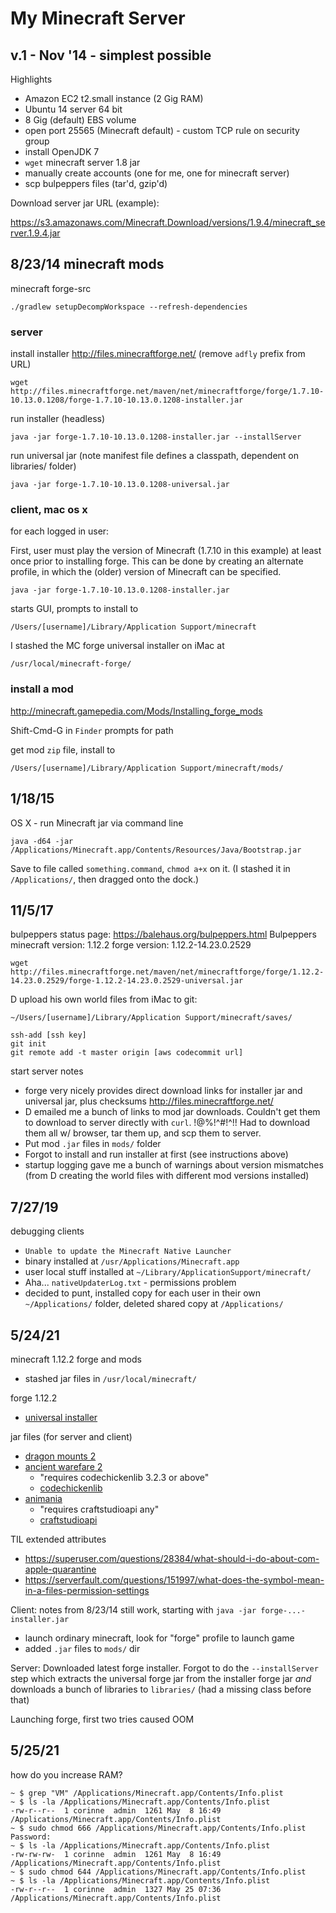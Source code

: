 # My Minecraft Server
## v.1 - Nov '14 - simplest possible

Highlights

* Amazon EC2 t2.small instance (2 Gig RAM)
* Ubuntu 14 server 64 bit
* 8 Gig (default) EBS volume
* open port 25565 (Minecraft default) - custom TCP rule on security
  group
* install OpenJDK 7
* `wget` minecraft server 1.8 jar
* manually create accounts (one for me, one for minecraft server)
* scp bulpeppers files (tar'd, gzip'd)

Download server jar URL (example):

https://s3.amazonaws.com/Minecraft.Download/versions/1.9.4/minecraft_server.1.9.4.jar

## 8/23/14 minecraft mods

minecraft forge-src

    ./gradlew setupDecompWorkspace --refresh-dependencies

### server

install installer http://files.minecraftforge.net/ (remove `adfly` prefix
from URL)

    wget http://files.minecraftforge.net/maven/net/minecraftforge/forge/1.7.10-10.13.0.1208/forge-1.7.10-10.13.0.1208-installer.jar

run installer (headless)

    java -jar forge-1.7.10-10.13.0.1208-installer.jar --installServer

run universal jar (note manifest file defines a classpath, dependent
on libraries/ folder)

    java -jar forge-1.7.10-10.13.0.1208-universal.jar
    
### client, mac os x

for each logged in user:

First, user must play the version of Minecraft (1.7.10 in this
example) at least once prior to installing forge. This can be done by
creating an alternate profile, in which the (older) version of
Minecraft can be specified.

    java -jar forge-1.7.10-10.13.0.1208-installer.jar
    
starts GUI, prompts to install to

    /Users/[username]/Library/Application Support/minecraft
    
I stashed the MC forge universal installer on iMac at

    /usr/local/minecraft-forge/
    
### install a mod

http://minecraft.gamepedia.com/Mods/Installing_forge_mods

Shift-Cmd-G in `Finder` prompts for path

get mod `zip` file, install to

    /Users/[username]/Library/Application Support/minecraft/mods/

## 1/18/15

OS X - run Minecraft jar via command line

    java -d64 -jar /Applications/Minecraft.app/Contents/Resources/Java/Bootstrap.jar
    
Save to file called `something.command`, `chmod a+x` on it. (I stashed
it in `/Applications/`, then dragged onto the dock.)

## 11/5/17

bulpeppers status page: https://balehaus.org/bulpeppers.html
Bulpeppers minecraft version: 1.12.2
forge version: 1.12.2-14.23.0.2529

    wget http://files.minecraftforge.net/maven/net/minecraftforge/forge/1.12.2-14.23.0.2529/forge-1.12.2-14.23.0.2529-universal.jar

D upload his own world files from iMac to git:

    ~/Users/[username]/Library/Application Support/minecraft/saves/
    
    ssh-add [ssh key]
    git init
    git remote add -t master origin [aws codecommit url]

start server notes
* forge very nicely provides direct download links for installer jar and universal jar, plus
  checksums http://files.minecraftforge.net/
* D emailed me a bunch of links to mod jar downloads. Couldn't get them to download to server
  directly with `curl`. !@%!^#!^!! Had to download them all w/ browser, tar them up, and scp them to
  server.
* Put mod `.jar` files in `mods/` folder
* Forgot to install and run installer at first (see instructions above)
* startup logging gave me a bunch of warnings about version mismatches (from D creating the world
  files with different mod versions installed)

## 7/27/19

debugging clients
* `Unable to update the Minecraft Native Launcher`
* binary installed at `/usr/Applications/Minecraft.app`
* user local stuff installed at `~/Library/ApplicationSupport/minecraft/`
* Aha... `nativeUpdaterLog.txt` - permissions problem 
* decided to punt, installed copy for each user in their own `~/Applications/` folder, deleted shared copy at `/Applications/`

## 5/24/21

minecraft 1.12.2 forge and mods
* stashed jar files in `/usr/local/minecraft/`

forge 1.12.2
* [universal installer](https://maven.minecraftforge.net/net/minecraftforge/forge/1.12.2-14.23.5.2855/forge-1.12.2-14.23.5.2855-installer.jar)

jar files (for server and client)
* [dragon mounts 2](https://media.forgecdn.net/files/2750/96/DragonMounts2-1.12.2-1.6.3.jar)
* [ancient warefare 2](https://media.forgecdn.net/files/3293/318/ancientwarfare-1.12.2-2.7.0.1038.jar)
  * "requires codechickenlib 3.2.3 or above"
  * [codechickenlib](https://media.forgecdn.net/files/2779/848/CodeChickenLib-1.12.2-3.2.3.358-universal.jar)
* [animania](https://media.forgecdn.net/files/3213/136/animania-1.12.2-base-2.0.3.28.jar)
  * "requires craftstudioapi any"
  * [craftstudioapi](https://media.forgecdn.net/files/2661/859/CraftStudioAPI-universal-1.0.1.95-mc1.12-alpha.jar)

TIL extended attributes
* https://superuser.com/questions/28384/what-should-i-do-about-com-apple-quarantine
* https://serverfault.com/questions/151997/what-does-the-symbol-mean-in-a-files-permission-settings

Client: notes from 8/23/14 still work, starting with `java -jar forge-...-installer.jar`
* launch ordinary minecraft, look for "forge" profile to launch game
* added `.jar` files to `mods/` dir

Server: Downloaded latest forge installer. Forgot to do the `--installServer` step which extracts the universal forge
jar from the installer forge jar _and_ downloads a bunch of libraries to `libraries/` (had a missing class before that)

Launching forge, first two tries caused OOM

## 5/25/21

how do you increase RAM?

    ~ $ grep "VM" /Applications/Minecraft.app/Contents/Info.plist
    ~ $ ls -la /Applications/Minecraft.app/Contents/Info.plist
    -rw-r--r--  1 corinne  admin  1261 May  8 16:49 /Applications/Minecraft.app/Contents/Info.plist
    ~ $ sudo chmod 666 /Applications/Minecraft.app/Contents/Info.plist
    Password:
    ~ $ ls -la /Applications/Minecraft.app/Contents/Info.plist
    -rw-rw-rw-  1 corinne  admin  1261 May  8 16:49 /Applications/Minecraft.app/Contents/Info.plist
    ~ $ sudo chmod 644 /Applications/Minecraft.app/Contents/Info.plist
    ~ $ ls -la /Applications/Minecraft.app/Contents/Info.plist
    -rw-r--r--  1 corinne  admin  1327 May 25 07:36 /Applications/Minecraft.app/Contents/Info.plist
